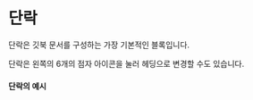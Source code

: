 # 단락

단락은 깃북 문서를 구성하는 가장 기본적인 블록입니다.&#x20;

단락은 왼쪽의 6개의 점자 아이콘을 눌러 헤딩으로 변경할 수도 있습니다.



#### 단락의 예시



